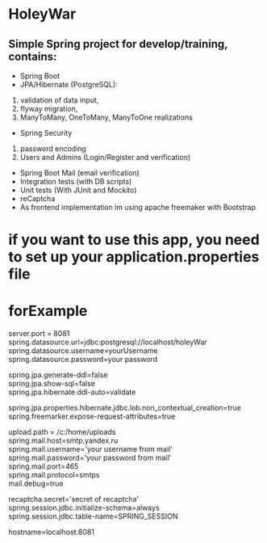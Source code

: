 # HoleyWar 
## Simple Spring project for develop/training, contains:
- Spring Boot
- JPA/Hibernate (PostgreSQL):
1. validation of data input,
2. flyway migration,
4. ManyToMany, OneToMany, ManyToOne realizations
- Spring Security
1. password encoding
2. Users and Admins (Login/Register and verification)
- Spring Boot Mail (email verification)
- Integration tests (with DB scripts)
- Unit tests (With JUnit and Mockito)
- reCaptcha 
- As frontend implementation im using apache freemaker with Bootstrap  

# if you want to use this app, you need to set up your application.properties file
# forExample

server.port = 8081  
spring.datasource.url=jdbc:postgresql://localhost/holeyWar  
spring.datasource.username=yourUsername  
spring.datasource.password=your password  

spring.jpa.generate-ddl=false  
spring.jpa.show-sql=false  
spring.jpa.hibernate.ddl-auto=validate  


spring.jpa.properties.hibernate.jdbc.lob.non_contextual_creation=true  
spring.freemarker.expose-request-attributes=true  

upload.path = /c:/home/uploads  
spring.mail.host=smtp.yandex.ru   
spring.mail.username='your username from mail'  
spring.mail.password='your password from mail'  
spring.mail.port=465  
spring.mail.protocol=smtps  
mail.debug=true  

recaptcha.secret='secret of recaptcha'  
spring.session.jdbc.initialize-schema=always  
spring.session.jdbc.table-name=SPRING_SESSION  

hostname=localhost:8081

